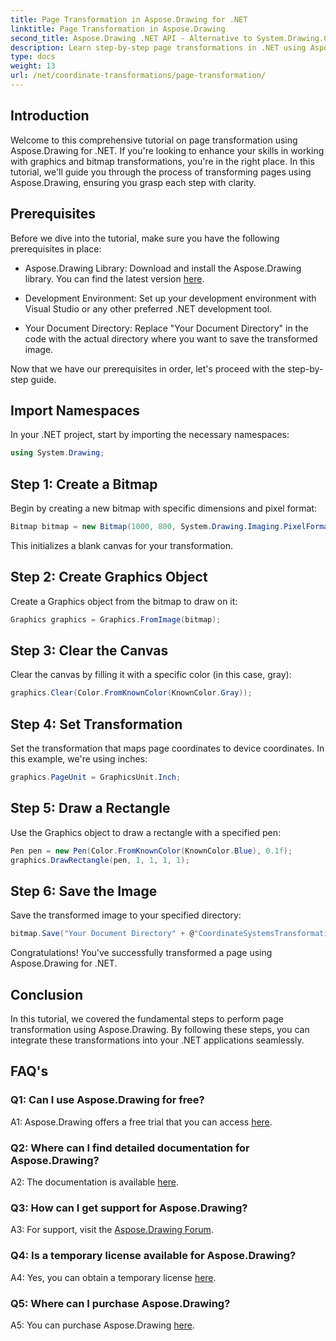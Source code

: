 ```yaml
---
title: Page Transformation in Aspose.Drawing for .NET
linktitle: Page Transformation in Aspose.Drawing
second_title: Aspose.Drawing .NET API - Alternative to System.Drawing.Common
description: Learn step-by-step page transformations in .NET using Aspose.Drawing. Enhance your graphics skills with this comprehensive tutorial.
type: docs
weight: 13
url: /net/coordinate-transformations/page-transformation/
---
```

## Introduction

Welcome to this comprehensive tutorial on page transformation using Aspose.Drawing for .NET. If you're looking to enhance your skills in working with graphics and bitmap transformations, you're in the right place. In this tutorial, we'll guide you through the process of transforming pages using Aspose.Drawing, ensuring you grasp each step with clarity.

## Prerequisites

Before we dive into the tutorial, make sure you have the following prerequisites in place:

- Aspose.Drawing Library: Download and install the Aspose.Drawing library. You can find the latest version [here](https://releases.aspose.com/drawing/net/).

- Development Environment: Set up your development environment with Visual Studio or any other preferred .NET development tool.

- Your Document Directory: Replace "Your Document Directory" in the code with the actual directory where you want to save the transformed image.

Now that we have our prerequisites in order, let's proceed with the step-by-step guide.

## Import Namespaces

In your .NET project, start by importing the necessary namespaces:

```csharp
using System.Drawing;
```

## Step 1: Create a Bitmap

Begin by creating a new bitmap with specific dimensions and pixel format:

```csharp
Bitmap bitmap = new Bitmap(1000, 800, System.Drawing.Imaging.PixelFormat.Format32bppPArgb);
```

This initializes a blank canvas for your transformation.

## Step 2: Create Graphics Object

Create a Graphics object from the bitmap to draw on it:

```csharp
Graphics graphics = Graphics.FromImage(bitmap);
```

## Step 3: Clear the Canvas

Clear the canvas by filling it with a specific color (in this case, gray):

```csharp
graphics.Clear(Color.FromKnownColor(KnownColor.Gray));
```

## Step 4: Set Transformation

Set the transformation that maps page coordinates to device coordinates. In this example, we're using inches:

```csharp
graphics.PageUnit = GraphicsUnit.Inch;
```

## Step 5: Draw a Rectangle

Use the Graphics object to draw a rectangle with a specified pen:

```csharp
Pen pen = new Pen(Color.FromKnownColor(KnownColor.Blue), 0.1f);
graphics.DrawRectangle(pen, 1, 1, 1, 1);
```

## Step 6: Save the Image

Save the transformed image to your specified directory:

```csharp
bitmap.Save("Your Document Directory" + @"CoordinateSystemsTransformations\PageTransformation_out.png");
```

Congratulations! You've successfully transformed a page using Aspose.Drawing for .NET.

## Conclusion

In this tutorial, we covered the fundamental steps to perform page transformation using Aspose.Drawing. By following these steps, you can integrate these transformations into your .NET applications seamlessly.

## FAQ's

### Q1: Can I use Aspose.Drawing for free?

A1: Aspose.Drawing offers a free trial that you can access [here](https://releases.aspose.com/).

### Q2: Where can I find detailed documentation for Aspose.Drawing?

A2: The documentation is available [here](https://reference.aspose.com/drawing/net/).

### Q3: How can I get support for Aspose.Drawing?

A3: For support, visit the [Aspose.Drawing Forum](https://forum.aspose.com/c/diagram/17).

### Q4: Is a temporary license available for Aspose.Drawing?

A4: Yes, you can obtain a temporary license [here](https://purchase.aspose.com/temporary-license/).

### Q5: Where can I purchase Aspose.Drawing?

A5: You can purchase Aspose.Drawing [here](https://purchase.aspose.com/buy).
